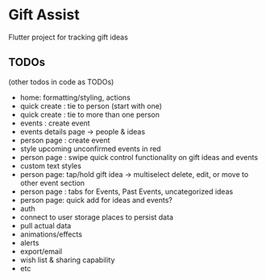 # Gift Assist

Flutter project for tracking gift ideas


## TODOs

(other todos in code as TODOs)

- home: formatting/styling, actions
- quick create : tie to person (start with one)
- quick create : tie to more than one person
- events : create event
- events details page -> people & ideas
- person page : create event
- style upcoming unconfirmed events in red
- person page : swipe quick control functionality on gift ideas and events 
- custom text styles
- person page: tap/hold gift idea -> multiselect delete, edit, or move to other event section
- person page : tabs for Events, Past Events, uncategorized ideas
- person page: quick add for ideas and events?
- auth
- connect to user storage places to persist data
- pull actual data
- animations/effects
- alerts 
- export/email
- wish list & sharing capability
- etc
